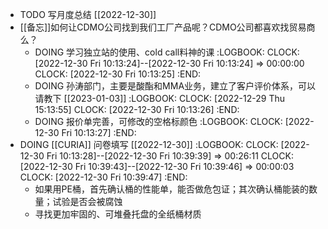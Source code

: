 - TODO 写月度总结 [[2022-12-30]]
- [[备忘]]如何让CDMO公司找到我们工厂产品呢？CDMO公司都喜欢找贸易商么？
	- DOING 学习独立站的使用、cold call料神的课
	  :LOGBOOK:
	  CLOCK: [2022-12-30 Fri 10:13:24]--[2022-12-30 Fri 10:13:24] =>  00:00:00
	  CLOCK: [2022-12-30 Fri 10:13:25]
	  :END:
	- DOING 孙涛部门，主要是酸酯和MMA业务，建立了客户评价体系，可以请教下 [[2023-01-03]]
	  :LOGBOOK:
	  CLOCK: [2022-12-29 Thu 15:13:55]
	  CLOCK: [2022-12-30 Fri 10:13:26]
	  :END:
	- DOING 报价单完善，可修改的空格标颜色
	  :LOGBOOK:
	  CLOCK: [2022-12-30 Fri 10:13:27]
	  :END:
- DOING [[CURIA]] 问卷填写 [[2022-12-30]]
  :LOGBOOK:
  CLOCK: [2022-12-30 Fri 10:13:28]--[2022-12-30 Fri 10:39:39] =>  00:26:11
  CLOCK: [2022-12-30 Fri 10:39:43]--[2022-12-30 Fri 10:39:46] =>  00:00:03
  CLOCK: [2022-12-30 Fri 10:39:47]
  :END:
	- 如果用PE桶，首先确认桶的性能单，能否做危包证；其次确认桶能装的数量；试验是否会被腐蚀
	- 寻找更加牢固的、可堆叠托盘的全纸桶材质